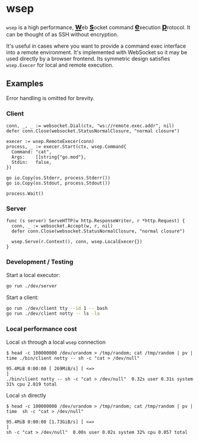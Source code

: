 # wsep

`wsep` is a high performance,
<strong style="font-size: 1.5em; text-decoration: underline;">w</strong>eb <strong style="font-size: 1.5em;text-decoration: underline;">s</strong>ocket command <strong style="font-size: 1.5em;text-decoration: underline;">e</strong>xecution <strong style="font-size: 1.5em;text-decoration: underline;">p</strong>rotocol. It can be thought of as SSH without encryption.

It's useful in cases where you want to provide a command exec interface into a remote environment. It's implemented
with WebSocket so it may be used directly by a browser frontend. Its symmetric design satisfies
`wsep.Execer` for local and remote execution.

## Examples

Error handling is omitted for brevity.

### Client

```golang
conn, _, _ := websocket.Dial(ctx, "ws://remote.exec.addr", nil)
defer conn.Close(websocket.StatusNormalClosure, "normal closure")

execer := wsep.RemoteExecer(conn)
process, _ := execer.Start(ctx, wsep.Command{
  Command: "cat",
  Args:    []string{"go.mod"},
  Stdin:   false,
})

go io.Copy(os.Stderr, process.Stderr())
go io.Copy(os.Stdout, process.Stdout())

process.Wait()
```

### Server

```golang
func (s server) ServeHTTP(w http.ResponseWriter, r *http.Request) {
  conn, _ := websocket.Accept(w, r, nil)
  defer conn.Close(websocket.StatusNormalClosure, "normal closure")

  wsep.Serve(r.Context(), conn, wsep.LocalExecer{})
}
```

### Development / Testing

Start a local executor:

```sh
go run ./dev/server
```

Start a client:

```sh
go run ./dev/client tty --id 1 -- bash
go run ./dev/client notty -- ls -la
```

### Local performance cost

Local `sh` through a local `wsep` connection

```shell script
$ head -c 100000000 /dev/urandom > /tmp/random; cat /tmp/random | pv | time ./bin/client notty -- sh -c "cat > /dev/null"

95.4MiB 0:00:00 [ 269MiB/s] [ <=>                                                                                  ]
./bin/client notty -- sh -c "cat > /dev/null"  0.32s user 0.31s system 31% cpu 2.019 total
```

Local `sh` directly

```shell script
$ head -c 100000000 /dev/urandom > /tmp/random; cat /tmp/random | pv | time  sh -c "cat > /dev/null"

95.4MiB 0:00:00 [1.73GiB/s] [ <=>                                                                                  ]
sh -c "cat > /dev/null"  0.00s user 0.02s system 32% cpu 0.057 total
```
